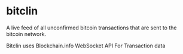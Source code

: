 # bitclin
 
A live feed of all unconfirmed bitcoin transactions that are sent to the bitcoin network.

Bitclin uses Blockchain.info WebSocket API For Transaction data